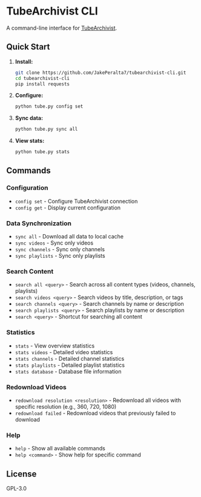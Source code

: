 # TubeArchivist CLI

A command-line interface for [TubeArchivist](https://github.com/tubearchivist/tubearchivist).

## Quick Start

1. **Install:**
   ```bash
   git clone https://github.com/JakePeralta7/tubearchivist-cli.git
   cd tubearchivist-cli
   pip install requests
   ```

2. **Configure:**
   ```bash
   python tube.py config set
   ```

3. **Sync data:**
   ```bash
   python tube.py sync all
   ```

4. **View stats:**
   ```bash
   python tube.py stats
   ```

## Commands

### Configuration
- `config set` - Configure TubeArchivist connection
- `config get` - Display current configuration

### Data Synchronization
- `sync all` - Download all data to local cache
- `sync videos` - Sync only videos
- `sync channels` - Sync only channels  
- `sync playlists` - Sync only playlists

### Search Content
- `search all <query>` - Search across all content types (videos, channels, playlists)
- `search videos <query>` - Search videos by title, description, or tags
- `search channels <query>` - Search channels by name or description
- `search playlists <query>` - Search playlists by name or description
- `search <query>` - Shortcut for searching all content

### Statistics
- `stats` - View overview statistics
- `stats videos` - Detailed video statistics
- `stats channels` - Detailed channel statistics
- `stats playlists` - Detailed playlist statistics
- `stats database` - Database file information

### Redownload Videos
- `redownload resolution <resolution>` - Redownload all videos with specific resolution (e.g., 360, 720, 1080)
- `redownload failed` - Redownload videos that previously failed to download

### Help
- `help` - Show all available commands
- `help <command>` - Show help for specific command

## License

GPL-3.0

